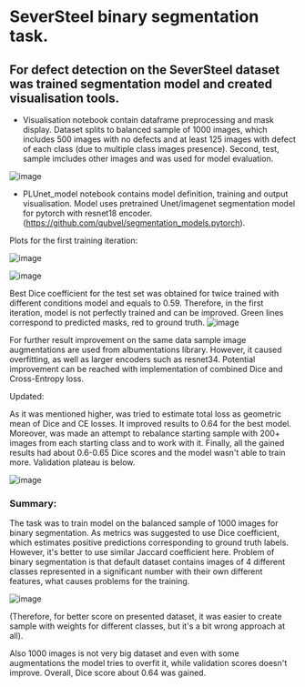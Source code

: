 # SeverSteel binary segmentation task.
## For defect detection on the SeverSteel dataset was trained segmentation model and created visualisation tools.

* Visualisation notebook contain dataframe preprocessing and mask display. Dataset splits to balanced sample of 1000 images, which includes 500 images with no defects and at least 125 images with defect of each class (due to multiple class images presence). Second, test, sample imcludes other images and was used for model evaluation.

![image](https://user-images.githubusercontent.com/64214190/130695465-6c5abd04-04f0-44ad-a971-2fa0a53de3fa.png)

* PLUnet_model notebook contains model definition, training and output visualisation. Model uses pretrained Unet/imagenet segmentation model for pytorch with resnet18 encoder. 
(https://github.com/qubvel/segmentation_models.pytorch).

Plots for the first training iteration:

![image](https://user-images.githubusercontent.com/64214190/130696828-b4e8082f-1ba5-4500-8a43-696bedf9a963.png)

![image](https://user-images.githubusercontent.com/64214190/130696789-df54b3dc-1cd9-4ee6-94d2-faeb0cdb2e75.png)


Best Dice coefficient for the test set was obtained for twice trained with different conditions model and equals to 0.59.
Therefore, in the first iteration, model is not perfectly trained and can be improved. Green lines correspond to predicted masks, red to ground truth.
![image](https://user-images.githubusercontent.com/64214190/130696907-d246b6f9-1bfe-493b-8118-36efcd22a266.png)

For further result improvement on the same data sample image augmentations are used from albumentations library. However, it caused overfitting, as well as larger encoders such as resnet34. Potential improvement can be reached with implementation of combined Dice and Cross-Entropy loss.


Updated:

As it was mentioned higher, was tried to estimate total loss as geometric mean of Dice and CE losses. It improved results to 0.64 for the best model. Moreover, was made an attempt to rebalance starting sample with 200+ images from each starting class and to work with it. Finally, all the gained results had about 0.6-0.65 Dice scores and the model wasn't able to train more. Validation plateau is below.

![image](https://user-images.githubusercontent.com/64214190/131269499-538b71c4-0304-4b38-9e9f-c682abc73753.png)

### Summary: 
The task was to train model on the balanced sample of 1000 images for binary segmentation. As metrics was suggested to use Dice coefficient, which estimates positive predictions corresponding to ground truth labels. However, it's better to use similar Jaccard coefficient here. Problem of binary segmentation is that default dataset contains images of 4 different classes represented in a significant number with their own different features, what causes problems for the training.

![image](https://user-images.githubusercontent.com/64214190/131270355-47411d06-03ca-49e5-a93e-48d25e3710eb.png)

(Therefore, for better score on presented dataset, it was easier to create sample with weights for different classes, but it's a bit wrong approach at all). 

Also 1000 images is not very big dataset and even with some augmentations the model tries to overfit it, while validation scores doesn't improve. Overall, Dice score about 0.64 was gained. 
